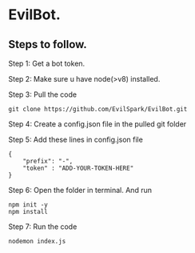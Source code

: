 # EvilBot.

## Steps to follow.

   
Step 1: Get a bot token.

Step 2: Make sure u have node(>v8) installed.

Step 3: Pull the code

```
git clone https://github.com/EvilSpark/EvilBot.git
```

Step 4: Create a config.json file in the pulled git folder

Step 5: Add these lines in config.json file

```
{
    "prefix": "-",
    "token" : "ADD-YOUR-TOKEN-HERE"
}

```

Step 6: Open the folder in terminal. And run

```
npm init -y
npm install
```

Step 7: Run the code

```
nodemon index.js
```